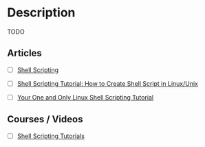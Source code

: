 # Description

TODO


## Articles

- [ ] [Shell Scripting](https://medium.com/nerd-for-tech/shell-scripting-e95af96aed1b)
- [ ] [Shell Scripting Tutorial: How to Create Shell Script in Linux/Unix](https://www.guru99.com/introduction-to-shell-scripting.html)
- [ ] [Your One and Only Linux Shell Scripting Tutorial](https://adamtheautomator.com/linux-shell-scripting-tutorial/)


## Courses / Videos

- [ ] [Shell Scripting Tutorials](https://youtube.com/playlist?list=PL7B7FA4E693D8E790)
